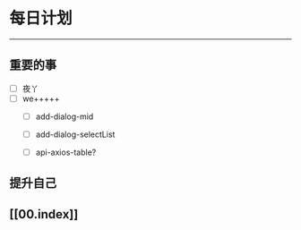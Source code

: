 
# 每日计划
---
## 重要的事

- [ ]  夜丫
- [ ]  we+++++
    - [ ] add-dialog-mid
    - [ ] add-dialog-selectList
    - [ ] api-axios-table?



## 提升自己

  



## [[00.index]]










